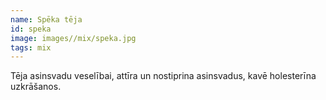 ```yaml
---
name: Spēka tēja
id: speka
image: images//mix/speka.jpg
tags: mix
---
```

Tēja asinsvadu veselībai, attīra un nostiprina asinsvadus, kavē holesterīna uzkrāšanos.